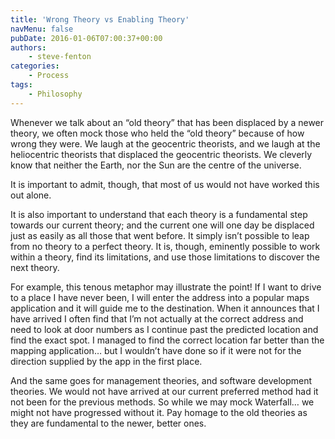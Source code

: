 ```yaml
---
title: 'Wrong Theory vs Enabling Theory'
navMenu: false
pubDate: 2016-01-06T07:00:37+00:00
authors:
    - steve-fenton
categories:
    - Process
tags:
    - Philosophy
---
```


Whenever we talk about an “old theory” that has been displaced by a newer theory, we often mock those who held the “old theory” because of how wrong they were. We laugh at the geocentric theorists, and we laugh at the heliocentric theorists that displaced the geocentric theorists. We cleverly know that neither the Earth, nor the Sun are the centre of the universe.

It is important to admit, though, that most of us would not have worked this out alone.

It is also important to understand that each theory is a fundamental step towards our current theory; and the current one will one day be displaced just as easily as all those that went before. It simply isn’t possible to leap from no theory to a perfect theory. It is, though, eminently possible to work within a theory, find its limitations, and use those limitations to discover the next theory.

For example, this tenous metaphor may illustrate the point! If I want to drive to a place I have never been, I will enter the address into a popular maps application and it will guide me to the destination. When it announces that I have arrived I often find that I’m not actually at the correct address and need to look at door numbers as I continue past the predicted location and find the exact spot. I managed to find the correct location far better than the mapping application… but I wouldn’t have done so if it were not for the direction supplied by the app in the first place.

And the same goes for management theories, and software development theories. We would not have arrived at our current preferred method had it not been for the previous methods. So while we may mock Waterfall… we might not have progressed without it. Pay homage to the old theories as they are fundamental to the newer, better ones.